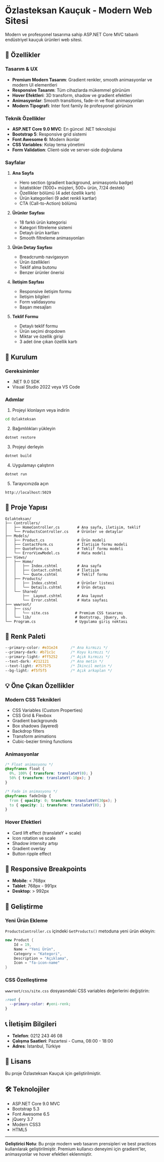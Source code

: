 # Özlasteksan Kauçuk - Modern Web Sitesi

Modern ve profesyonel tasarıma sahip ASP.NET Core MVC tabanlı endüstriyel kauçuk ürünleri web sitesi.

## 🎨 Özellikler

### Tasarım & UX
- **Premium Modern Tasarım**: Gradient renkler, smooth animasyonlar ve modern UI elementleri
- **Responsive Tasarım**: Tüm cihazlarda mükemmel görünüm
- **Hover Efektleri**: 3D transform, shadow ve gradient efektleri
- **Animasyonlar**: Smooth transitions, fade-in ve float animasyonları
- **Modern Tipografi**: Inter font family ile profesyonel görünüm

### Teknik Özellikler
- **ASP.NET Core 9.0 MVC**: En güncel .NET teknolojisi
- **Bootstrap 5**: Responsive grid sistemi
- **Font Awesome 6**: Modern ikonlar
- **CSS Variables**: Kolay tema yönetimi
- **Form Validation**: Client-side ve server-side doğrulama

### Sayfalar
1. **Ana Sayfa**
   - Hero section (gradient background, animasyonlu badge)
   - İstatistikler (1000+ müşteri, 500+ ürün, 7/24 destek)
   - Özellikler bölümü (4 adet özellik kartı)
   - Ürün kategorileri (9 adet renkli kartlar)
   - CTA (Call-to-Action) bölümü

2. **Ürünler Sayfası**
   - 18 farklı ürün kategorisi
   - Kategori filtreleme sistemi
   - Detaylı ürün kartları
   - Smooth filtreleme animasyonları

3. **Ürün Detay Sayfası**
   - Breadcrumb navigasyon
   - Ürün özellikleri
   - Teklif alma butonu
   - Benzer ürünler önerisi

4. **İletişim Sayfası**
   - Responsive iletişim formu
   - İletişim bilgileri
   - Form validasyonu
   - Başarı mesajları

5. **Teklif Formu**
   - Detaylı teklif formu
   - Ürün seçimi dropdown
   - Miktar ve özellik girişi
   - 3 adet öne çıkan özellik kartı

## 🚀 Kurulum

### Gereksinimler
- .NET 9.0 SDK
- Visual Studio 2022 veya VS Code

### Adımlar

1. Projeyi klonlayın veya indirin
```bash
cd Ozlakteksan
```

2. Bağımlılıkları yükleyin
```bash
dotnet restore
```

3. Projeyi derleyin
```bash
dotnet build
```

4. Uygulamayı çalıştırın
```bash
dotnet run
```

5. Tarayıcınızda açın
```
http://localhost:5029
```

## 📁 Proje Yapısı

```
Ozlakteksan/
├── Controllers/
│   ├── HomeController.cs        # Ana sayfa, iletişim, teklif
│   └── ProductsController.cs    # Ürünler ve detaylar
├── Models/
│   ├── Product.cs               # Ürün modeli
│   ├── ContactForm.cs           # İletişim formu modeli
│   ├── QuoteForm.cs             # Teklif formu modeli
│   └── ErrorViewModel.cs        # Hata modeli
├── Views/
│   ├── Home/
│   │   ├── Index.cshtml         # Ana sayfa
│   │   ├── Contact.cshtml       # İletişim
│   │   └── Quote.cshtml         # Teklif formu
│   ├── Products/
│   │   ├── Index.cshtml         # Ürünler listesi
│   │   └── Details.cshtml       # Ürün detayı
│   └── Shared/
│       ├── _Layout.cshtml       # Ana layout
│       └── Error.cshtml         # Hata sayfası
├── wwwroot/
│   ├── css/
│   │   └── site.css            # Premium CSS tasarımı
│   └── lib/                    # Bootstrap, jQuery, vb.
└── Program.cs                  # Uygulama giriş noktası
```

## 🎨 Renk Paleti

```css
--primary-color: #e31e24      /* Ana kırmızı */
--primary-dark: #b71c1c       /* Koyu kırmızı */
--primary-light: #ff5252      /* Açık kırmızı */
--text-dark: #212121          /* Ana metin */
--text-light: #757575         /* İkincil metin */
--bg-light: #f5f5f5           /* Açık arkaplan */
```

## 💡 Öne Çıkan Özellikler

### Modern CSS Teknikleri
- CSS Variables (Custom Properties)
- CSS Grid & Flexbox
- Gradient backgrounds
- Box shadows (layered)
- Backdrop filters
- Transform animations
- Cubic-bezier timing functions

### Animasyonlar
```css
/* Float animasyonu */
@keyframes float {
  0%, 100% { transform: translateY(0); }
  50% { transform: translateY(-10px); }
}

/* Fade in animasyonu */
@keyframes fadeInUp {
  from { opacity: 0; transform: translateY(30px); }
  to { opacity: 1; transform: translateY(0); }
}
```

### Hover Efektleri
- Card lift effect (translateY + scale)
- Icon rotation ve scale
- Shadow intensity artışı
- Gradient overlay
- Button ripple effect

## 📱 Responsive Breakpoints

- **Mobile**: < 768px
- **Tablet**: 768px - 991px
- **Desktop**: > 992px

## 🔧 Geliştirme

### Yeni Ürün Ekleme
`ProductsController.cs` içindeki `GetProducts()` metoduna yeni ürün ekleyin:

```csharp
new Product {
    Id = 19,
    Name = "Yeni Ürün",
    Category = "Kategori",
    Description = "Açıklama",
    Icon = "fa-icon-name"
}
```

### CSS Özelleştirme
`wwwroot/css/site.css` dosyasındaki CSS variables değerlerini değiştirin:

```css
:root {
  --primary-color: #yeni-renk;
}
```

## 📞 İletişim Bilgileri

- **Telefon**: 0212 243 46 08
- **Çalışma Saatleri**: Pazartesi - Cuma, 08:00 - 18:00
- **Adres**: İstanbul, Türkiye

## 📄 Lisans

Bu proje Özlasteksan Kauçuk için geliştirilmiştir.

## 🛠️ Teknolojiler

- ASP.NET Core 9.0 MVC
- Bootstrap 5.3
- Font Awesome 6.5
- jQuery 3.7
- Modern CSS3
- HTML5

---

**Geliştirici Notu**: Bu proje modern web tasarım prensipleri ve best practices kullanılarak geliştirilmiştir. Premium kullanıcı deneyimi için gradient'ler, animasyonlar ve hover efektleri eklenmiştir.
